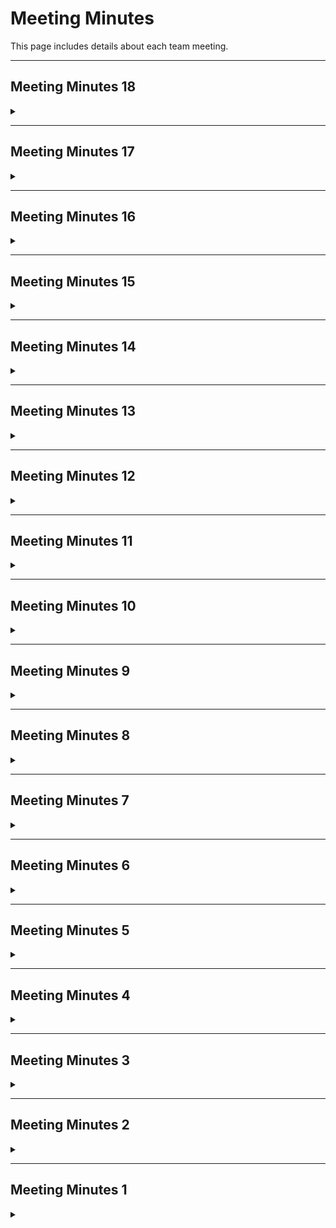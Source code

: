 # Meeting Minutes
This page includes details about each team meeting.


--------------------------------
## Meeting Minutes 18

<details>
<summary> </summary>

<p><em>April 3, 2023, 10:05 am</em> - <em>Google Meets</em></p>
<h4 id="agenda">Agenda</h4>
<ul>
<li>Questions for TA</li>
</ul>
<h4 id="attendees">Attendees</h4>
<ul>
<li>Aryan Pramanick</li>
<li>Ian Cho</li>
<li>Jesse Grywacheski</li>
<li>Qasim Muhammad Akhtar</li>
<li>Xiding Luo</li>
<li>Vinay Parab</li>
<li>Pranjal Dilip Naringrekar (TA)</li>
</ul>
<h4 id="minutes">Minutes</h4>
<p><strong>Questions for TA</strong></p>
<ul>
<li>Do we need a logo? - If client does not have one, create one</li>
<li>What format are final docs in? - Does not matter but should be private</li>
<li>Testing tools - what type of report?</li>
</ul>
<h4 id="action-items">Action Items</h4>
<table>
<thead>
<tr>
<th>Member</th>
<th>Tasks</th>
</tr>
</thead>
<tbody><tr>
<td>Jesse</td>
<td>User manual, logo</td>
</tr>
<tr>
<td>Lewis</td>
<td>Finish API authentication</td>
</tr>
<tr>
<td>Qasim</td>
<td>Deployment instructions</td>
</tr>
<tr>
<td>Aryan</td>
<td>Job description</td>
</tr>
<tr>
<td>Ian, Vinay</td>
<td>Write more tests, get report</td>
</tr>
</tbody></table>


</details>

--------------------------------
## Meeting Minutes 17

<details>
<summary> </summary>

<p><em>March 31, 2023, 12:00 pm</em> - <em>Google Meets</em></p>
<h4 id="agenda">Agenda</h4>
<ul>
<li>Go Though APK</li>
<li>Sprint 5 Tasks</li>
</ul>
<h4 id="attendees">Attendees</h4>
<ul>
<li>Aryan Pramanick</li>
<li>Ian Cho</li>
<li>Jesse Grywacheski</li>
<li>Xiding Luo</li>
<li>Vinay Parab</li>
<li>Ayoola Oladapo (Client)</li>
</ul>
<h4 id="minutes">Minutes</h4>
<p><strong>Feedback from Client</strong></p>
<ul>
<li>Do not show parent names in liked list on parent side - just number</li>
<li>Do not show child names in tagged list on parent side</li>
<li>She might send a photo for background</li>
</ul>
<p><strong>Sprint 5 Tasks</strong></p>
<ul>
<li>Make changes based on feedback</li>
<li>Add authorization to http requests</li>
<li>Work on final documentation</li>
<li>Testing tools</li>
</ul>
<h4 id="action-items">Action Items</h4>
<table>
<thead>
<tr>
<th>Member</th>
<th>Tasks</th>
</tr>
</thead>
<tbody><tr>
<td>Jesse</td>
<td>Add authorization to frontend http requests</td>
</tr>
<tr>
<td>Lewis</td>
<td>Add authorization to backend API</td>
</tr>
<tr>
<td>Qasim</td>
<td>Keep researching cookie/session issue</td>
</tr>
<tr>
<td>Aryan</td>
<td>Make changes based on feedback</td>
</tr>
<tr>
<td>Ian, Vinay</td>
<td>Write more tests, set up testing tool</td>
</tr>
</tbody></table>


</details>

--------------------------------
## Meeting Minutes 16

<details>
<summary> </summary>

<p><em>March 28, 2023, 12:15 pm</em> - <em>Google Meets</em></p>
<h4 id="agenda">Agenda</h4>
<ul>
<li>Show Client Attendance Changes</li>
<li>Give APK Instructions</li>
<li>Sprint 5 Tasks</li>
</ul>
<h4 id="attendees">Attendees</h4>
<ul>
<li>Aryan Pramanick</li>
<li>Ian Cho</li>
<li>Jesse Grywacheski</li>
<li>Qasim Muhammad Akhtar</li>
<li>Xiding Luo</li>
<li>Vinay Parab</li>
<li>Ayoola Oladapo (Client)</li>
</ul>
<h4 id="minutes">Minutes</h4>
<p><strong>Present to Client</strong></p>
<ul>
<li>Show attendance functionality - changes are approved</li>
<li>Explain APK installation process</li>
<li>Requested feedback for Friday's meeting</li>
</ul>
<p><strong>Sprint 5 Tasks</strong></p>
<ul>
<li>Fix bugs in attendance page</li>
<li>Clean up code and add comments everywhere</li>
<li>Continuing CI/CD</li>
<li>Finish notifications and merge with rest of code</li>
</ul>
<h4 id="action-items">Action Items</h4>
<table>
<thead>
<tr>
<th>Member</th>
<th>Tasks</th>
</tr>
</thead>
<tbody><tr>
<td>Aryan, Vinay</td>
<td>Clean up code and add comments everywhere</td>
</tr>
<tr>
<td>Lewis</td>
<td>Continue CI/CD</td>
</tr>
<tr>
<td>Qasim</td>
<td>Push code for subscriptions</td>
</tr>
<tr>
<td>Jesse</td>
<td>Fix bugs in attendance page</td>
</tr>
<tr>
<td>Ian</td>
<td>Finish notifications</td>
</tr>
</tbody></table>


</details>


--------------------------------
## Meeting Minutes 15

<details>
<summary> </summary>

<p><em>March 27, 2023, 9:00 am</em> - <em>CSC B-10</em></p>
<h4 id="agenda">Agenda</h4>
<ul>
<li>Sprint 4 Feedback</li>
<li>Sprint 5 Progress</li>
</ul>
<h4 id="attendees">Attendees</h4>
<ul>
<li>Aryan Pramanick</li>
<li>Ian Cho</li>
<li>Jesse Grywacheski</li>
<li>Qasim Muhammad Akhtar</li>
<li>Xiding Luo</li>
<li>Vinay Parab</li>
<li>Pranjal Dilip Naringrekar (TA)</li>
</ul>
<h4 id="minutes">Minutes</h4>
<p><strong>Sprint 5 Progress</strong></p>
<ul>
<li>Changing Attendance UI and functionality almost finished</li>
<li>CI/CD confirm with TA both are required</li>
<li>Last messages appearing on messaging page - ask Ian about timers vs using firebase</li>
<li>Notifications for messages working - push code and do notifications for activities</li>
<li>Put settings page on hold for now</li>
</ul>
<h4 id="action-items">Action Items</h4>
<table>
<thead>
<tr>
<th>Member</th>
<th>Tasks</th>
</tr>
</thead>
<tbody><tr>
<td>Aryan</td>
<td>Last messages updates, dayplan refresh indicator, get appium set up</td>
</tr>
<tr>
<td>Jesse</td>
<td>Try to get thumbnails for videos again, start testing, start User Manual for final documentaion</td>
</tr>
<tr>
<td>Vinay</td>
<td>Attendance page logic and requests to backend</td>
</tr>
<tr>
<td>Ian</td>
<td>Last messages with firebase, activity notifications, push code</td>
</tr>
<tr>
<td>Qasim</td>
<td>Deployment instructions for final documentation, static subscriptions page on admin site</td>
</tr>
<tr>
<td>Lewis(Xiding)</td>
<td>CI/CD runner, APK for client tomorrow, cookies on admin site</td>
</tr>
</tbody></table>


</details>

--------------------------------
## Meeting Minutes 14

<details>
<summary> </summary>

<p><em>March 21, 2023, 1:00 pm</em> - <em>Google Meets</em></p>
<h4 id="agenda">Agenda</h4>
<ul>
<li>Present to Client</li>
</ul>
<h4 id="attendees">Attendees</h4>
<ul>
<li>Aryan Pramanick</li>
<li>Ian Cho</li>
<li>Jesse Grywacheski</li>
<li>Qasim Muhammad Akhtar</li>
<li>Xiding Luo</li>
<li>Vinay Parab</li>
<li>Ayoola Oladapo (Client)</li>
</ul>
<h4 id="minutes">Minutes</h4>
<p><strong>Present to Client</strong></p>
<ul>
<li>Show finished dayplan functionality</li>
<li>Show attendance functionality</li>
<li>Ask about saving attendance or coming back to page to finish (saving in between)</li>
<li>Also need ability to check out children</li>
<li>Create APK she can download and look at on her own time, then get feedback</li>
</ul>
<h4 id="action-items">Action Items</h4>
<table>
<thead>
<tr>
<th>Member</th>
<th>Tasks</th>
</tr>
</thead>
<tbody><tr>
<td>Aryan</td>
<td>Set up meetings for next week - Tuesday and Friday?</td>
</tr>
<tr>
<td>Vinay</td>
<td>Change attendance functionality to include saving and check out</td>
</tr>
<tr>
<td>Qasim</td>
<td>Get endpoints for attendance</td>
</tr>
<tr>
<td>Lewis(Xiding)</td>
<td>Look into getting APK</td>
</tr>
</tbody></table>


</details>

--------------------------------
## Meeting Minutes 13

<details>
<summary> </summary>

<p><em>March 17, 2023, 1:00 pm</em> - <em>Google Meets</em></p>
<h4 id="agenda">Agenda</h4>
<ul>
<li>Present to Client</li>
<li>Finishing Touches for Sprint 4</li>
</ul>
<h4 id="attendees">Attendees</h4>
<ul>
<li>Aryan Pramanick</li>
<li>Ian Cho</li>
<li>Jesse Grywacheski</li>
<li>Qasim Muhammad Akhtar</li>
<li>Xiding Luo</li>
<li>Vinay Parab</li>
<li>Ayoola Oladapo (Client)</li>
</ul>
<h4 id="minutes">Minutes</h4>
<p><strong>Finishing Touches for Sprint 4</strong></p>
<ul>
<li>New backend code on server, have to flush database</li>
<li>Finishing up dayplan requests, Aryan will merge with UI</li>
<li>Creating attendance requests, test with server</li>
<li>Selenium testing or something similar</li>
<li>Leave push notifications for sprint 5 - do notifications page in meantime</li>
</ul>
<h4 id="action-items">Action Items</h4>
<table>
<thead>
<tr>
<th>Member</th>
<th>Tasks</th>
</tr>
</thead>
<tbody><tr>
<td>Aryan</td>
<td>Merge requests with UI</td>
</tr>
<tr>
<td>Jesse</td>
<td>Push code for dayplan requests, sprint 5 planning</td>
</tr>
<tr>
<td>Vinay</td>
<td>Write attendance page logic</td>
</tr>
<tr>
<td>Ian</td>
<td>Look into a notifications page for sprint 4</td>
</tr>
<tr>
<td>Qasim</td>
<td>Update backend docs</td>
</tr>
<tr>
<td>Lewis(Xiding)</td>
<td>Reload server, write backend tests</td>
</tr>
</tbody></table>


</details>

--------------------------------
## Meeting Minutes 12

<details>
<summary> </summary>

<p><em>March 13, 2023, 9:00 am</em> - <em>CSC B-10</em></p>
<h4 id="agenda">Agenda</h4>
<ul>
<li>Sprint 3 Feedback</li>
<li>Sprint 4 Progress</li>
</ul>
<h4 id="attendees">Attendees</h4>
<ul>
<li>Aryan Pramanick</li>
<li>Ian Cho</li>
<li>Jesse Grywacheski</li>
<li>Qasim Muhammad Akhtar</li>
<li>Xiding Luo</li>
<li>Vinay Parab</li>
<li>Pranjal Dilip Naringrekar (TA)</li>
</ul>
<h4 id="minutes">Minutes</h4>
<p><strong>Sprint 4 Progress</strong></p>
<ul>
<li>Options for dayplan calendar UI</li>
<li>How dayplan items are stored in backend, what information frontend needs through endpoint</li>
<li>Attendance UI almost finished</li>
<li>Attendance save option? or check in all children at same time</li>
<li>What attendance POST will look like, how to store in database</li>
<li>Endpoints for editing and deleting activities</li>
<li>Options for push notifications - timer? or change database</li>
</ul>
<h4 id="action-items">Action Items</h4>
<table>
<thead>
<tr>
<th>Member</th>
<th>Tasks</th>
</tr>
</thead>
<tbody><tr>
<td>Aryan</td>
<td>Finsih dayplan UI, start logic</td>
</tr>
<tr>
<td>Jesse</td>
<td>Edit and delete activities on frontend, look into more efficient way to fetch worker activities</td>
</tr>
<tr>
<td>Vinay</td>
<td>Attendance page logic and requests to backend</td>
</tr>
<tr>
<td>Ian</td>
<td>Look into the timer for push notifications or better options</td>
</tr>
<tr>
<td>Qasim</td>
<td>Attendance endpoints on backend, make new activity endpoints</td>
</tr>
<tr>
<td>Lewis(Xiding)</td>
<td>Endpoints for dayplan, get server up and running</td>
</tr>
</tbody></table>


</details>

--------------------------------
## Meeting Minutes 11

<details>
<summary> </summary>

<p><em>March 6, 2023, 9:00 am</em> - <em>CSC B-10</em></p>
<h4 id="agenda">Agenda</h4>
<ul>
<li>Sprint 3 Demo</li>
<li>Plan for Demo Fair</li>
<li>Sprint 4 Tasks</li>
</ul>
<h4 id="attendees">Attendees</h4>
<ul>
<li>Aryan Pramanick</li>
<li>Ian Cho</li>
<li>Jesse Grywacheski</li>
<li>Qasim Muhammad Akhtar</li>
<li>Xiding Luo</li>
<li>Vinay Parab</li>
<li>Pranjal Dilip Naringrekar (TA)</li>
</ul>
<h4 id="minutes">Minutes</h4>
<p><strong>Plan for Demo Fair</strong></p>
<ul>
<li>Clean up messaging UI</li>
<li>Video activities</li>
<li>Sort activities by date in feed</li>
<li>Sample accounts</li>
</ul>
<p><strong>Sprint 4 Tasks</strong></p>
<ul>
<li>Everyone okay with assigned tasks</li>
<li>Attendance database implementation and frontend UI</li>
<li>Dayplan database implementation and frontend UI</li>
</ul>
<h4 id="action-items">Action Items</h4>
<table>
<thead>
<tr>
<th>Member</th>
<th>Tasks</th>
</tr>
</thead>
<tbody><tr>
<td>Aryan</td>
<td>Messaging UI</td>
</tr>
<tr>
<td>Jesse</td>
<td>Videos in feed</td>
</tr>
<tr>
<td>Vinay</td>
<td>Sort feed</td>
</tr>
</tbody></table>


</details>

--------------------------------
## Meeting Minutes 10

<details>
<summary> </summary>

<p><em>March 4, 2023, 4:30 pm</em> - <em>Google Meets</em></p>
<h4 id="agenda">Agenda</h4>
<ul>
<li>Present to Client</li>
<li>Finishing Touches for Sprint 3</li>
</ul>
<h4 id="attendees">Attendees</h4>
<ul>
<li>Aryan Pramanick</li>
<li>Jesse Grywacheski</li>
<li>Qasim Muhammad Akhtar</li>
<li>Xiding Luo</li>
<li>Vinay Parab</li>
<li>Ayoola Oladapo (Client)</li>
</ul>
<h4 id="minutes">Minutes</h4>
<p><strong>Client Feedback</strong></p>
<ul>
<li>Good work on the functionality</li>
<li>Thinking about 4th interface for owner management of app (dayhomes and number of children) - if we have extra time</li>
</ul>
<p><strong>Finishing Touches for Sprint 3</strong></p>
<ul>
<li>Fix bugs in messages</li>
<li>Merge all code to main</li>
<li>Try to add some more integration tests</li>
<li>Sprint 4 planning</li>
</ul>
</ul>
<h4 id="action-items">Action Items</h4>
<table>
<thead>
<tr>
<th>Member</th>
<th>Tasks</th>
</tr>
</thead>
<tbody><tr>
<td>Aryan</td>
<td>Messages bugs</td>
</tr>
<tr>
<td>Jesse</td>
<td>Sprint 4 planning, help fix bugs</td>
</tr>
<tr>
<td>Qasim</td>
<td>Pull from main on cybera, redeploy</td>
</tr>
<tr>
<td>Xiding</td>
<td>Remove migrations from PR, merge code</td>
</tr>
<tr>
<td>Vinay</td>
<td>Integration tests</td>
</tr>
</tbody></table>


</details>

--------------------------------
## Meeting Minutes 9

<details>
<summary> </summary>

<p><em>Feb 27, 2023, 9:00 am</em> - <em>CSC B-10</em></p>
<h4 id="agenda">Agenda</h4>
<ul>
<li>Messaging</li>
<li>Images/Videos</li>
<li>Other tasks for Sprint 3</li>
</ul>
<h4 id="attendees">Attendees</h4>
<ul>
<li>Aryan Pramanick</li>
<li>Ian Cho</li>
<li>Jesse Grywacheski</li>
<li>Qasim Muhammad Akhtar</li>
<li>Xiding Luo</li>
<li>Vinay Parab</li>
<li>Pranjal Dilip Naringrekar (TA)</li>
</ul>
<h4 id="minutes">Minutes</h4>
<p><strong>Messaging </strong></p>
<ul>
<li>Vinay and Aryan merge UI code</li>
<li>Qasim and Aryan connect frontend and backend</li>
</ul>
<p><strong>Images/Videos</strong></p>
<ul>
<li>Store files on Cybera instance, send file in JSON request</li>
<li>Returned item is a file location</li>
</ul>
<p><strong>Other Sprint 3 Tasks</strong></p>
<ul>
<li>Worker login - fix server side, post request on frontend</li>
<li>Share permissions - make PR and rerun migrations (new child attribute)</li>
<li>Toast error messages - works only on Android emulators not Windows</li>
<li>Dont forget documentation!!</li>
</ul>
<h4 id="action-items">Action Items</h4>
<table>
<thead>
<tr>
<th>Member</th>
<th>Tasks</th>
</tr>
</thead>
<tbody><tr>
<td>Aryan</td>
<td>Merge messages UI code with Vinay, begin making requests to backend to store messages</td>
</tr>
<tr>
<td>Jesse</td>
<td>Look into camera photo/video function, add files to the activity post request, get posts for worker feed</td>
</tr>
<tr>
<td>Ian</td>
<td>Page links for parent menu bar, continue error/success messages</td>
</tr>
<tr>
<td>Qasim</td>
<td>Work on messages endpoints on backend, connect with Aryan</td>
</tr>
<tr>
<td>Xiding</td>
<td>Fix up worker login issue, work on feeds for all workers on management site</td>
</tr>
<tr>
<td>Vinay</td>
<td>Merge messages UI code with Aryan, look into worker login</td>
</tr>
</tbody></table>


</details>

--------------------------------
## Meeting Minutes 8

<details>
<summary> </summary>

<p><em>Feb 24, 2023, 7:00 pm</em> - <em>Discord</em></p>
<h4 id="agenda">Agenda</h4>
<ul>
<li>Sprint 3 Progress</li>
</ul>
<h4 id="attendees">Attendees</h4>
<ul>
<li>Aryan Pramanick</li>
<li>Ian Cho</li>
<li>Jesse Grywacheski</li>
<li>Xiding Luo</li>
<li>Vinay Parab</li>
</ul>
<h4 id="minutes">Minutes</h4>
<p><strong>Sprint 3 Progress</strong></p>
<ul>
<li>Messages - UI close to being finished on both ends</li>
<li>Child sharing permissions close to being finsihed</li>
<li>Issue with Toast success/error messages</li>
<li>Database has messages, possible images/videos set up - wait to hear from Qasim</li>
</ul>
<h4 id="action-items">Action Items</h4>
<table>
<thead>
<tr>
<th>Member</th>
<th>Tasks</th>
</tr>
</thead>
<tbody><tr>
<td>Aryan</td>
<td>Finish up messages UI</td>
</tr>
<tr>
<td>Jesse</td>
<td>Finish up child sharing permissions</td>
</tr>
<tr>
<td>Ian</td>
<td>Fix problem with toast messages</td>
</tr>
<tr>
<td>Xiding</td>
<td>Look into images/video storage</td>
</tr>
<tr>
<td>Vinay</td>
<td>Finish up messages UI</td>
</tr>
</tbody></table>


</details>

--------------------------------
## Meeting Minutes 7

<details>
<summary> </summary>

<p><em>Feb 10, 2023, 10:00 am</em> - <em>Google Meets</em></p>
<h4 id="agenda">Agenda</h4>
<ul>
<li>Present Sprint 2 to Client</li>
<li>Sprint 2 Tasks - Where are we at?</li>
</ul>
<h4 id="attendees">Attendees</h4>
<ul>
<li>Aryan Pramanick</li>
<li>Ian Cho</li>
<li>Jesse Grywacheski</li>
<li>Qasim Muhammad Akhtar</li>
<li>Xiding Luo</li>
<li>Vinay Parab</li>
<li>Ayoola Oladapo (Client)</li>
</ul>
<h4 id="minutes">Minutes</h4>
<p><strong>Client Feedback on Sprint 2</strong></p>
<ul>
<li>Add ability to mark a child inactive in case they leave and come back</li>
<li>Add the ability for management to edit or delete the activities that a worker has poster</li>
<li>Add permissions for a child's activity/photo to be shared to other parents</li>
<li>Discussed subscription management further - not top priority but if have time come back to it</li>
<li>Color theme - purple</li>
</ul>
<p><strong>Sprint 2 Tasks</strong></p>
<ul>
<li>Backend - finish creating endpoints</li>
<li>Frontend - create http requests to server</li>
<li>Dont forget to update diagrams</li>
</ul>
<h4 id="action-items">Action Items</h4>
<table>
<thead>
<tr>
<th>Member</th>
<th>Tasks</th>
</tr>
</thead>
<tbody><tr>
<td>Aryan</td>
<td>Get request for feed activities</td>
</tr>
<tr>
<td>Jesse</td>
<td>Post request for new activity, get request for children of daycare worker</td>
</tr>
<tr>
<td>Ian</td>
<td>Push menu bar code, add activity UI tests</td>
</tr>
<tr>
<td>Qasim</td>
<td>Activity endpoints</td>
</tr>
<tr>
<td>Xiding</td>
<td>User endpoints</td>
</tr>
<tr>
<td>Vinay</td>
<td>Post request for login credentials</td>
</tr>
</tbody></table>


</details>

--------------------------------
## Meeting Minutes 6

<details>
<summary> </summary>

<p><em>Feb 6, 2023, 9:00 am</em> - <em>CSC B-10</em></p>
<h4 id="agenda">Agenda</h4>
<ul>
<li>Sprint 1 Feedback</li>
<li>Sprint 2 Tasks</li>
</ul>
<h4 id="attendees">Attendees</h4>
<ul>
<li>Aryan Pramanick</li>
<li>Ian Cho</li>
<li>Jesse Grywacheski</li>
<li>Qasim Muhammad Akhtar</li>
<li>Xiding Luo</li>
<li>Vinay Parab</li>
<li>Pranjal Dilip Naringrekar (TA)</li>
</ul>
<h4 id="minutes">Minutes</h4>
<p><strong>Sprint 1 Feedback</strong></p>
<ul>
<li>Low-fidelity UI diagram - mainly make arrows more clea</li>
<li>Clean up story map</li>
<li>Possibly add tabs for long pages</li>
<li>Remember to update all diagrams as code progresses</li>
</ul>
<p><strong>Sprint 2 Tasks</strong></p>
<ul>
<li>Think about test-driven development</li>
<li>Finish up frontend and backend, intergrate Wednesday/Thursday</li>
<li>Testing Thursday/Friday</li>
<li>Set up meeting with client for Friday</li>
<li>Update documentation</li>
</ul>
<h4 id="action-items">Action Items</h4>
<table>
<thead>
<tr>
<th>Member</th>
<th>Tasks</th>
</tr>
</thead>
<tbody><tr>
<td>Aryan</td>
<td>Continue feed page UI, set up meeting with client</td>
</tr>
<tr>
<td>Jesse</td>
<td>Continue activity page UI</td>
</tr>
<tr>
<td>Ian</td>
<td>Continue menu bar UI</td>
</tr>
<tr>
<td>Qasim</td>
<td>Continue backend and admin page for adding users</td>
</tr>
<tr>
<td>Xiding</td>
<td>Continue backend and admin page for adding users</td>
</tr>
<tr>
<td>Vinay</td>
<td>Continue login page UI, make PR for flutter template</td>
</tr>
</tbody></table>


</details>

--------------------------------
## Meeting Minutes 5

<details>
<summary> </summary>

<p><em>Jan 30, 2023, 9:00 am</em> - <em>CSC B-10</em></p>
<h4 id="agenda">Agenda</h4>
<ul>
<li>Sprint 1 Demo</li>
<li>Sprint 2 Tasks</li>
</ul>
<h4 id="attendees">Attendees</h4>
<ul>
<li>Aryan Pramanick</li>
<li>Ian Cho</li>
<li>Jesse Grywacheski</li>
<li>Qasim Muhammad Akhtar</li>
<li>Xiding Luo</li>
<li>Vinay Parab</li>
<li>Pranjal Dilip Naringrekar (TA)</li>
</ul>
<h4 id="minutes">Minutes</h4>
<p><strong>Sprint 1 Demo</strong></p>
<ul>
<li>Put scrum roles in table to outline for each sprint</li>
<li>Add title in between UML sequence diagrams</li>
<li>Clean up story map</li>
</ul>
<p><strong>Tasks for Sprint 2</strong></p>
<ul>
<li>Re-assign some tasks to different people - user tables</li>
<li>Begin basic UI for frontend and integrate with backend later</li>
<li>Get databse added and backend ready for integration</li>
</ul>
<h4 id="action-items">Action Items</h4>
<table>
<thead>
<tr>
<th>Member</th>
<th>Tasks</th>
</tr>
</thead>
<tbody><tr>
<td>Aryan</td>
<td>Begin Feed page UI</td>
</tr>
<tr>
<td>Jesse</td>
<td>Begin activity page UI</td>
</tr>
<tr>
<td>Ian</td>
<td>Begin menu bar UI</td>
</tr>
<tr>
<td>Qasim</td>
<td>Database integration</td>
</tr>
<tr>
<td>Xiding</td>
<td>Continue backend, admin page</td>
</tr>
<tr>
<td>Vinay</td>
<td>Begin login page UI</td>
</tr>
</tbody></table>



</details>

--------------------------------
## Meeting Minutes 4

<details>
<summary> </summary>

<p><em>Jan 27, 2023, 11:00 am</em> - <em>Google Meets</em></p>
<h4 id="agenda">Agenda</h4>
<ul>
<li>Client feedback on user stories </li>
<li>Show client UI prototype</li>
<li>Sprint 1 revisions</li>
</ul>
<h4 id="attendees">Attendees</h4>
<ul>
<li>Aryan Pramanick</li>
<li>Vinay Parab</li>
<li>Ian Cho</li>
<li>Jesse Grywacheski</li>
<li>Qasim Muhammad Akhtar</li>
<li>Xiding Luo</li>
<li>Ayoola Oladapo (Client)</li>
</ul>
<h4 id="minutes">Minutes</h4>
<p><strong>Client Feedback on US</strong></p>
<ul>
<li>Wording on 1.11 - change &quot;both&quot; to &quot;all children&quot;</li>
</ul>
<p><strong>Client Feedback on UI Prototype</strong></p>
<ul>
<li>Looks good!</li>
</ul>
<p><strong>Sprint 1 Revisions</strong></p>
<ul>
<li>Nothing to change</li>
</ul>
<h4 id="action-items">Action Items</h4>
<table>
<thead>
<tr>
<th>Member</th>
<th>Tasks</th>
</tr>
</thead>
<tbody><tr>
<td>Jesse</td>
<td>complete deployment, release sprint 1 on github</td>
</tr>
<tr>
<td>Qasim</td>
<td>begin back-end</td>
</tr>
<tr>
<td>Xiding</td>
<td>begin back-end</td>
</tr>
</tbody></table>


</details>

--------------------------------
## Meeting Minutes 3

<details>
<summary> </summary>

<p><em>Jan 25, 2023, 9:00 am</em> - <em>CSC B-10</em></p>
<h4 id="agenda">Agenda</h4>
<ul>
<li>Meet with TA </li>
<li>Decide on deployment method</li>
<li>Sprint 1 deliverables</li>
</ul>
<h4 id="attendees">Attendees</h4>
<ul>
<li>Vinay Parab</li>
<li>Ian Cho</li>
<li>Jesse Grywacheski</li>
<li>Qasim Muhammad Akhtar</li>
<li>Xiding Luo</li>
<li>Pranjal Dilip Naringrekar (TA)</li>
</ul>
<h4 id="minutes">Minutes</h4>
<p><strong>Meeting with TA</strong></p>
<ul>
<li>Sprint 1 due Sat 8:00pm</li>
<li>Deploy docs to Github right away</li>
<li>Github story board</li>
<li>Branch protection rules on Github</li>
<li>Meet with client before Sprint 1 delivered</li>
</ul>
<p><strong>Deployment Method</strong></p>
<ul>
<li>Docker for mobile and web applications</li>
<li>Look into Cybera, decide by Sprint 2</li>
</ul>
<p><strong>Sprint 1 Deliverables</strong></p>
<ul>
<li>Story board on Github - tasks and user stories</li>
<li>Aim to finish all tasks by tonight</li>
<li>Send to TA to review Thursday afternoon</li>
</ul>
<h4 id="action-items">Action Items</h4>
<table>
<thead>
<tr>
<th>Member</th>
<th>Tasks</th>
</tr>
</thead>
<tbody><tr>
<td>Aryan</td>
<td>UML sequence diagram, finish manager UI prototype, set up client meeting</td>
</tr>
<tr>
<td>Ian</td>
<td>Finish architecture diagram</td>
</tr>
<tr>
<td>Jesse</td>
<td>Deploy mkdocs, Github story board</td>
</tr>
<tr>
<td>Qasim</td>
<td>Write acceptance tests, add US to Github storyboard</td>
</tr>
<tr>
<td>Vinay</td>
<td>Add tasks to Github story board</td>
</tr>
<tr>
<td>Xiding</td>
<td>Help with acceptance tests, finish technical resources</td>
</tr>
</tbody></table>


</details>

--------------------------------
## Meeting Minutes 2

<details>
<summary> </summary>

<p><em>Jan 18, 2023, 9:00 am</em> - <em>CSC B-10</em></p>
<h4 id="agenda">Agenda</h4>
<ul>
<li>Choose scrum master and client manager</li>
<li>Overview of sprint 1 deliverables</li>
<li>Define user stories together</li>
<li>Meet with TA</li>
</ul>
<h4 id="attendees">Attendees</h4>
<ul>
<li>Aryan Pramanick</li>
<li>Vinay Parab</li>
<li>Ian Cho</li>
<li>Jesse Grywacheski</li>
<li>Qasim Muhammad Akhtar</li>
<li>Xiding Luo</li>
<li>Pranjal Dilip Naringrekar (TA)</li>
</ul>
<h4 id="minutes">Minutes</h4>
<p><strong>Scrum Roles</strong></p>
<ul>
<li>Scrum Master - Jesse</li>
<li>Product Owner - Aryan</li>
<li>May switch for future sprints</li>
</ul>
<p><strong>Sprint 1 Deliverables</strong></p>
<ul>
<li>Add mkdocs to github - will deploy later</li>
<li>Project overview, user stories, diagrams, sprint planning and teamwork docs (google docs)</li>
<li>Create detailed list of tasks and assign from there (discord)</li>
<li>Send email to client to confirm user stories and clarify dayplan calendar</li>
</ul>
<p><strong>Team Roles and Tech Stack</strong></p>
<ul>
<li>Think about working on frontend or backend - vote in the discord chat</li>
<li>Backend - Django</li>
<li>Frontend - Flutter</li>
<li>Deployment - TBD</li>
</ul>
<h4 id="action-items">Action Items</h4>
<table>
<thead>
<tr>
<th>Member</th>
<th>Tasks</th>
</tr>
</thead>
<tbody><tr>
<td>Aryan</td>
<td>Low-fidelity UI diagram, UML sequence diagram</td>
</tr>
<tr>
<td>Ian</td>
<td>Low-fidelity UI diagram, Architecture diagram, UML class diagram</td>
</tr>
<tr>
<td>Jesse</td>
<td>Story Map and project plan, Team canvas and team roles (belbin, scrum), Convert google docs to mkdocs and deploy to github.io pages, Low-fidelity UI diagram</td>
</tr>
<tr>
<td>Qasim</td>
<td>Finish user stories - acceptance tests, complexity points, MoSCoW, UML class diagram, Set up minimal backend code</td>
</tr>
<tr>
<td>Vinay</td>
<td>Glossary, Technical resources, Similar products and analysis, open source projects</td>
</tr>
<tr>
<td>Xiding</td>
<td>Set up minimal backend code, Similar products and analysis, open source projects, Technical resources</td>
</tr>
</tbody></table>


</details>

--------------------------------
## Meeting Minutes 1

<details>
<summary> </summary>

<p><em>Jan 16, 2023, 11:00 am</em> - <em>Google Meets</em></p>
<h4 id="agenda">Agenda</h4>
<ul>
<li>Introduction with the client</li>
<li>Talk about project specifications</li>
<li>Discuss roles in team and tech stack</li>
</ul>
<h4 id="attendees">Attendees</h4>
<ul>
<li>Aryan Pramanick</li>
<li>Vinay Parab</li>
<li>Ian Cho</li>
<li>Jesse Grywacheski</li>
<li>Qasim Muhammad Akhtar</li>
<li>Xiding Luo</li>
<li>Ayoola Oladapo (Client)</li>
</ul>
<h4 id="minutes">Minutes</h4>
<p><strong>Client Specifications</strong></p>
<ul>
<li>Taking attendance, uploading videos, making program plans, messaging between staff and parents</li>
<li>Minimum functions - pictures and videos</li>
<li>Parent can only access info for their child, worker can only access children under their care, agency/admin can access all dayhomes under their branch or children in their center</li>
</ul>
<p><strong>Team Suggestions</strong></p>
<ul>
<li>Have a feed for each child that parent can view - has all notifications including attendance and photos</li>
<li>Attendance sheet on daycare worker&#39;s side</li>
<li>Subscription page to list pricing options - for agency/admin</li>
<li>Google pay API - only if have time</li>
</ul>
<p><strong>Team Roles and Tech Stack</strong></p>
<ul>
<li>Think about working on frontend or backend - vote in the discord chat</li>
<li>Backend - Django</li>
<li>Frontend - Flutter</li>
<li>Deployment - TBD</li>
</ul>
<h4 id="action-items">Action Items</h4>
<table>
<thead>
<tr>
<th>Member</th>
<th>Tasks</th>
</tr>
</thead>
<tbody><tr>
<td>ALL</td>
<td>Vote for your role as frontend or backend, review sprint 1 deliverables</td>
</tr>
</tbody></table>


</details>